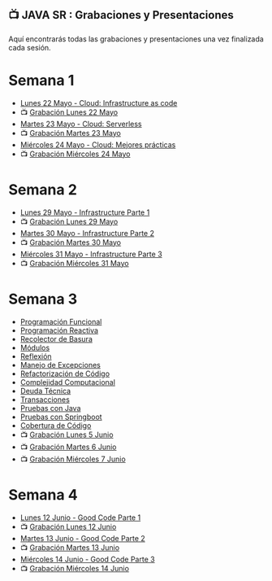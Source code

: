 ## 📺 JAVA SR : Grabaciones y Presentaciones
Aquí encontrarás todas las grabaciones y presentaciones una vez finalizada cada sesión.

# Semana 1
- [Lunes 22 Mayo - Cloud: Infrastructure as code](https://drive.google.com/file/d/1oIQZbq3nX0wkbU073wmmID9iHDffXeKz/view?usp=sharing)
- 📺 [Grabación Lunes 22 Mayo](https://drive.google.com/file/d/1weporRNcHI0HedUqiZFu8LL41RPDQ2YM/view?usp=sharing)
- [Martes 23 Mayo - Cloud: Serverless](https://drive.google.com/file/d/1bCkg0TOlv5ef_gt3LkTvfzZjuO9ngbyO/view?usp=sharing)
- 📺 [Grabación Martes 23 Mayo ](https://drive.google.com/file/d/17Tt8RzgQ6Efzg6HmEggYWdROSL4tYEJU/view?usp=sharing)
- [Miércoles 24 Mayo - Cloud: Mejores prácticas](https://drive.google.com/file/d/1Gaho9kXDPughaYh4-LkKGrMRi9-R7Hzy/view?usp=sharing)
- 📺 [Grabación Miércoles 24 Mayo](https://drive.google.com/file/d/1qPluNCgK3n3dFtIV6TyubG9NTJQqvlml/view?usp=sharing)

# Semana 2
- [Lunes 29 Mayo - Infrastructure Parte 1](https://drive.google.com/file/d/1aQkbU7hTOjFRPYM5BWy9W2QMH_Yxvayf/view?usp=sharing)
- 📺 [Grabación Lunes 29 Mayo](https://drive.google.com/file/d/1FoSXqNKALU18zmS_2tnWvqEPHJuZSoE-/view?usp=sharing)
- [Martes 30 Mayo - Infrastructure Parte 2](https://drive.google.com/file/d/1cY6bEarVZRYhV34ro-yCEMs7ti6wg7Hq/view?usp=sharing)
- 📺 [Grabación Martes 30 Mayo ](https://drive.google.com/file/d/1n4c1DUHgYUJODWOsGjulFm2Y6ndeDX9J/view?usp=sharing)
- [Miércoles 31 Mayo - Infrastructure Parte 3](https://drive.google.com/file/d/1-T4hO6CSjLDp0e8w5nBLeMIQ0r6V2ClG/view?usp=sharing)
- 📺 [Grabación Miércoles 31 Mayo](https://drive.google.com/file/d/1oVdpyhBFGs3dEzpWAlFxVyH6di5UuV-e/view?usp=sharing)

# Semana 3
- [Programación Funcional](https://drive.google.com/file/d/1Q9jV2VaB4RWXk7Zb9qqHqet3B4nStptQ/view?usp=sharing)
- [Programación Reactiva](https://drive.google.com/file/d/1XgQTX_rr6wurnS6mLTsoVLmQCS-XcX3R/view?usp=sharing)
- [Recolector de Basura](https://drive.google.com/file/d/1dNWlNrNrDmXeWG0ax9B0ba2dUcPZRtJ6/view?usp=sharing)
- [Módulos](https://drive.google.com/file/d/1LDuFfWw2LBijVh1ZV4g4SCKl8dCyiBxO/view?usp=sharing)
- [Reflexión](https://drive.google.com/file/d/1_6kTrRjk_CI92lKt5EY-ap5sTKtcNzoH/view?usp=sharing)
- [Manejo de Excepciones](https://drive.google.com/file/d/1kjSnuIm0d_CSqWTgGs255kwHhHOJEQtA/view?usp=sharing)
- [Refactorización de Código](https://drive.google.com/file/d/1PZEjpKVtnT4QhQtT_O4liRKAn43dacwa/view?usp=sharing)
- [Complejidad Computacional](https://drive.google.com/file/d/1TAEzhNZYYZN5dhVTaN1i_hcP1ashiuQt/view?usp=sharing)
- [Deuda Técnica](https://drive.google.com/file/d/1TH7SsTifz15pfU-zMowBhyilxoKx58HP/view?usp=sharing)
- [Transacciones](https://drive.google.com/file/d/1-6ePlQ-VDlu2FkuLEkt8ZhKGXRL3aXYg/view?usp=sharing)
- [Pruebas con Java](https://drive.google.com/file/d/1mixldZGBuIel-ljcPdIn9nUDtQRmqx5t/view?usp=sharing)
- [Pruebas con Springboot](https://drive.google.com/file/d/1vYV6lvxyQlBDaKWswPeAwuB3QsZmmaAe/view?usp=sharing)
- [Cobertura de Código](https://drive.google.com/file/d/1IKgTLiHav_eJlpb5HeSw1eLzVH-GbxOb/view?usp=sharing)
- 📺 [Grabación Lunes 5 Junio](https://drive.google.com/file/d/19ka_-aMsIR8xrZNYhxw1nQTCM2q1sKS-/view?usp=sharing)
- 📺 [Grabación Martes 6 Junio ](https://drive.google.com/file/d/1CDxSE4M7USykZuNaFuzXUeH2BnhRaACU/view?usp=sharing)
- 📺 [Grabación Miércoles 7 Junio](https://drive.google.com/file/d/1_Ye9g2cmC4enTSKj0Mpn9-YLPtwZkYQt/view?usp=sharing)

# Semana 4
- [Lunes 12 Junio -  Good Code Parte 1]()
- 📺 [Grabación Lunes 12 Junio]()
- [Martes 13 Junio - Good Code Parte 2]()
- 📺 [Grabación Martes 13 Junio ]()
- [Miércoles 14 Junio - Good Code Parte 3]()
- 📺 [Grabación Miércoles 14 Junio]()
